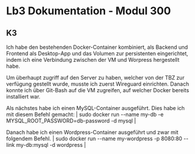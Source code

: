 # Lb3 Dokumentation - Modul 300

## K3

Ich habe den bestehenden Docker-Container kombiniert, als Backend und Frontend als Desktop-App und das Volumen zur persistenten eingerichtet, indem ich eine Verbindung zwischen der VM und Worpress hergestellt habe.

Um überhaupt zugriff auf den Server zu haben, welcher von der TBZ zur verfügung gestellt wurde, musste ich zuerst Wireguard einrichten. Danach konnte ich über Git-Bash auf die VM zugreifen, auf welcher Docker bereits installiert war.

Als nächstes habe ich einen MySQL-Container ausgeführt. Dies habe ich mit diesem Befehl gemacht:
| sudo docker run --name my-db -e MYSQL_ROOT_PASSWORD=db-password -d mysql    |

Danach habe ich einen Wordpress-Container ausgeführt und zwar mit folgendem Befehl.
| sudo docker run --name my-wordpress -p 8080:80 --link my-db:mysql -d wordpress    |
